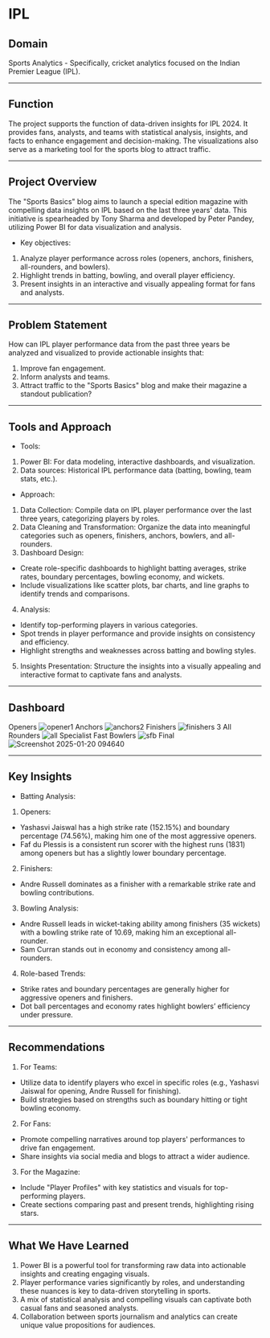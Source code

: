 # IPL
## Domain
Sports Analytics - Specifically, cricket analytics focused on the Indian Premier League (IPL).
________________________________________
## Function
The project supports the function of data-driven insights for IPL 2024. It provides fans, analysts, and teams with statistical analysis, insights, and facts to enhance engagement and decision-making. The visualizations also serve as a marketing tool for the sports blog to attract traffic.
________________________________________
## Project Overview
The "Sports Basics" blog aims to launch a special edition magazine with compelling data insights on IPL based on the last three years' data. This initiative is spearheaded by Tony Sharma and developed by Peter Pandey, utilizing Power BI for data visualization and analysis.
- Key objectives:
1.	Analyze player performance across roles (openers, anchors, finishers, all-rounders, and bowlers).
2.	Highlight trends in batting, bowling, and overall player efficiency.
3.	Present insights in an interactive and visually appealing format for fans and analysts.
________________________________________
## Problem Statement
How can IPL player performance data from the past three years be analyzed and visualized to provide actionable insights that:
1.	Improve fan engagement.
2.	Inform analysts and teams.
3.	Attract traffic to the "Sports Basics" blog and make their magazine a standout publication?
________________________________________
## Tools and Approach
- Tools:
1.	Power BI: For data modeling, interactive dashboards, and visualization.
2.	Data sources: Historical IPL performance data (batting, bowling, team stats, etc.).
- Approach:
1.	Data Collection: Compile data on IPL player performance over the last three years, categorizing players by roles.
2.	Data Cleaning and Transformation: Organize the data into meaningful categories such as openers, finishers, anchors, bowlers, and all-rounders.
3.	Dashboard Design:
- Create role-specific dashboards to highlight batting averages, strike rates, boundary percentages, bowling economy, and wickets.
- Include visualizations like scatter plots, bar charts, and line graphs to identify trends and comparisons.
4.	Analysis:
- Identify top-performing players in various categories.
- Spot trends in player performance and provide insights on consistency and efficiency.
- Highlight strengths and weaknesses across batting and bowling styles.
5.	Insights Presentation: Structure the insights into a visually appealing and interactive format to captivate fans and analysts.
  ________________________________________
## Dashboard
Openers
![opener1](https://github.com/user-attachments/assets/fe39eddd-19e5-4ff8-a1d3-7dd2e1e3dbdc)
Anchors
![anchors2](https://github.com/user-attachments/assets/17d3ee00-b56b-422b-adcb-b4ccae6e9af3)
Finishers
![finishers 3](https://github.com/user-attachments/assets/f8c55a84-a8cc-46f2-93ad-7ffcf1faac81)
All Rounders
![all](https://github.com/user-attachments/assets/4737277a-41a3-424c-9e18-226b5ee8909b)
Specialist Fast Bowlers
![sfb](https://github.com/user-attachments/assets/8109585f-b819-42ed-a620-9aa396d839ec)
Final
![Screenshot 2025-01-20 094640](https://github.com/user-attachments/assets/14e388a9-35ca-47d6-ab45-8629d95d26de)

________________________________________
## Key Insights
- Batting Analysis:
1.	Openers:
-	Yashasvi Jaiswal has a high strike rate (152.15%) and boundary percentage (74.56%), making him one of the most aggressive openers.
-	Faf du Plessis is a consistent run scorer with the highest runs (1831) among openers but has a slightly lower boundary percentage.
2.	Finishers:
-	Andre Russell dominates as a finisher with a remarkable strike rate and bowling contributions.
3. Bowling Analysis:
- Andre Russell leads in wicket-taking ability among finishers (35 wickets) with a bowling strike rate of 10.69, making him an exceptional all-rounder.
-	Sam Curran stands out in economy and consistency among all-rounders.
4. Role-based Trends:
-	Strike rates and boundary percentages are generally higher for aggressive openers and finishers.
-	Dot ball percentages and economy rates highlight bowlers’ efficiency under pressure.
________________________________________
## Recommendations
1.	For Teams:
-	Utilize data to identify players who excel in specific roles (e.g., Yashasvi Jaiswal for opening, Andre Russell for finishing).
-	Build strategies based on strengths such as boundary hitting or tight bowling economy.
2.	For Fans:
- Promote compelling narratives around top players' performances to drive fan engagement.
-	Share insights via social media and blogs to attract a wider audience.
3.	For the Magazine:
-	Include "Player Profiles" with key statistics and visuals for top-performing players.
-	Create sections comparing past and present trends, highlighting rising stars.
________________________________________
## What We Have Learned
1.	Power BI is a powerful tool for transforming raw data into actionable insights and creating engaging visuals.
2.	Player performance varies significantly by roles, and understanding these nuances is key to data-driven storytelling in sports.
3.	A mix of statistical analysis and compelling visuals can captivate both casual fans and seasoned analysts.
4.	Collaboration between sports journalism and analytics can create unique value propositions for audiences.

